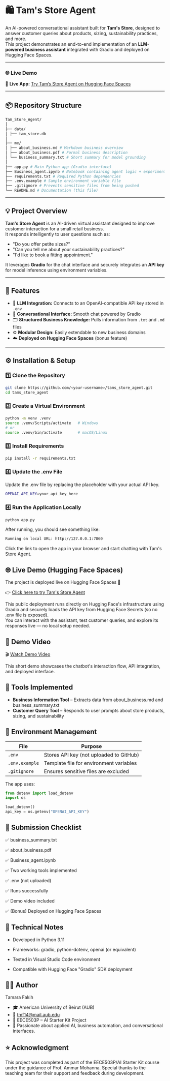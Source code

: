 # 🛍️ Tam's Store Agent

An AI-powered conversational assistant built for **Tam's Store**, designed to answer customer queries about products, sizing, sustainability practices, and more.  
This project demonstrates an end-to-end implementation of an **LLM-powered business assistant** integrated with Gradio and deployed on Hugging Face Spaces.

---

### 🌐 Live Demo

🚀 **Live App:** [Try Tam’s Store Agent on Hugging Face Spaces](https://tamarafakih-tams-store-agent.hf.space/)  

---

## 📦 Repository Structure
```bash
Tam_Store_Agent/
│
├── data/
│ ├── tam_store.db
│
├── me/
│ ├── about_business.md # Markdown business overview
│ ├── about_business.pdf # Formal business description
│ └── business_summary.txt # Short summary for model grounding
│
├── app.py # Main Python app (Gradio interface)
├── Business_agent.ipynb # Notebook containing agent logic + experiments
├── requirements.txt # Required Python dependencies
├── .env.example # Sample environment variable file
├── .gitignore # Prevents sensitive files from being pushed
└── README.md # Documentation (this file)
```

---

## 💡 Project Overview

**Tam's Store Agent** is an AI-driven virtual assistant designed to improve customer interaction for a small retail business.  
It responds intelligently to user questions such as:
- "Do you offer petite sizes?"
- "Can you tell me about your sustainability practices?"
- "I'd like to book a fitting appointment."

It leverages **Gradio** for the chat interface and securely integrates an **API key** for model inference using environment variables.

---

## 🧰 Features

- 🧠 **LLM Integration:** Connects to an OpenAI-compatible API key stored in `.env`
- 💬 **Conversational Interface:** Smooth chat powered by Gradio
- 🗂️ **Structured Business Knowledge:** Pulls information from `.txt` and `.md` files
- ⚙️ **Modular Design:** Easily extendable to new business domains
- ☁️ **Deployed on Hugging Face Spaces** (bonus feature)

---

## ⚙️ Installation & Setup

### 1️⃣ Clone the Repository
```bash
git clone https://github.com/<your-username>/tams_store_agent.git
cd tams_store_agent
```
### 2️⃣ Create a Virtual Environment
```bash
python -m venv .venv
source .venv/Scripts/activate   # Windows
# or
source .venv/bin/activate       # macOS/Linux
```

### 3️⃣ Install Requirements
```bash
pip install -r requirements.txt
```

### 4️⃣ Update the .env File
Update the .env file by replacing the placeholder with your actual API key.
```bash
OPENAI_API_KEY=your_api_key_here
```

### 4️⃣ Run the Application Locally
```bash
python app.py
```
After running, you should see something like:
```bash
Running on local URL: http://127.0.0.1:7860
```
Click the link to open the app in your browser and start chatting with Tam's Store Agent.


## 🌐 Live Demo (Hugging Face Spaces)

The project is deployed live on Hugging Face Spaces 🎉

👉 [Click here to try Tam's Store Agent](https://tamarafakih-tams-store-agent.hf.space/)

This public deployment runs directly on Hugging Face's infrastructure using Gradio and securely loads the API key from Hugging Face Secrets (so no .env file is exposed).  
You can interact with the assistant, test customer queries, and explore its responses live — no local setup needed.

## 🎥 Demo Video

🎬 [Watch Demo Video](https://your-demo-video-link-here)

This short demo showcases the chatbot's interaction flow, API integration, and deployed interface.

## 🧩 Tools Implemented

- **Business Information Tool** – Extracts data from about_business.md and business_summary.txt
- **Customer Query Tool** – Responds to user prompts about store products, sizing, and sustainability

## 🔐 Environment Management

| File | Purpose |
|------|---------|
| `.env` | Stores API key (not uploaded to GitHub) |
| `.env.example` | Template file for environment variables |
| `.gitignore` | Ensures sensitive files are excluded |

The app uses:

```python
from dotenv import load_dotenv
import os

load_dotenv()
api_key = os.getenv("OPENAI_API_KEY")
```

## 🧾 Submission Checklist
✅ business_summary.txt

✅ about_business.pdf

✅ Business_agent.ipynb

✅ Two working tools implemented

✅ .env (not uploaded)

✅ Runs successfully

✅ Demo video included

✅ (Bonus) Deployed on Hugging Face Spaces

## 🧠 Technical Notes
- Developed in Python 3.11

- Frameworks: gradio, python-dotenv, openai (or equivalent)

- Tested in Visual Studio Code environment

- Compatible with Hugging Face "Gradio" SDK deployment

## 👩‍💻 Author
Tamara Fakih
- 🎓 American University of Beirut (AUB)
- 📧 tmf14@mail.aub.edu
- 💼 EECE503P – AI Starter Kit Project
- 💬 Passionate about applied AI, business automation, and conversational interfaces.

## ⭐ Acknowledgment
This project was completed as part of the EECE503P/AI Starter Kit course under the guidance of Prof. Ammar Mohanna.
Special thanks to the teaching team for their support and feedback during development.





